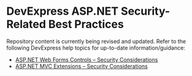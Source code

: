 # DevExpress ASP.NET Security-Related Best Practices

Repository content is currently being revised and updated. Refer to the following DevExpress help topics for up-to-date information/guidance:

* [ASP.NET Web Forms Controls – Security Considerations](https://docs.devexpress.com/AspNet/404512/security-considerations)
* [ASP.NET MVC Extensions – Security Considerations](https://docs.devexpress.com/AspNetMvc/404565/security-considerations)
